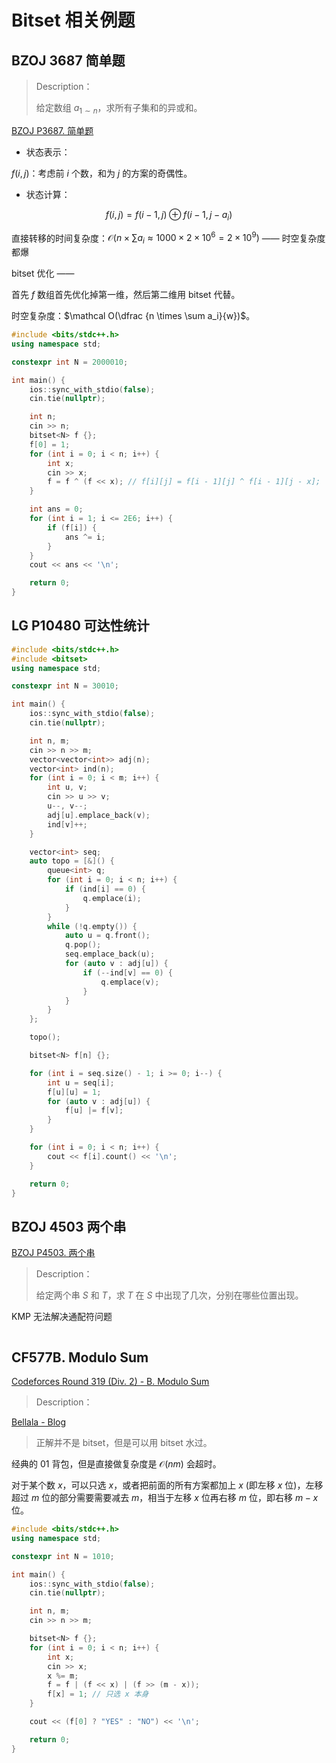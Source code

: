 # Bitset 相关例题

## BZOJ 3687 简单题

> Description：
>
> 给定数组 $a_{1 \sim n}$，求所有子集和的异或和。

[BZOJ P3687. 简单题](https://hydro.ac/p/bzoj-P3687) 

- 状态表示：

$f(i, j)$：考虑前 $i$ 个数，和为 $j$ 的方案的奇偶性。

- 状态计算：

$$
f(i, j) = f(i - 1, j) \oplus f(i - 1, j - a_i)
$$

直接转移的时间复杂度：$\mathcal O(n \times \sum a_i \approx 1000 \times 2 \times 10^6 = 2 \times 10^9)$ —— 时空复杂度都爆



bitset 优化 —— 

首先 $f$ 数组首先优化掉第一维，然后第二维用 bitset 代替。


时空复杂度：$\mathcal O(\dfrac {n \times \sum a_i}{w})$。




```cpp
#include <bits/stdc++.h>
using namespace std;

constexpr int N = 2000010;

int main() {
    ios::sync_with_stdio(false);
    cin.tie(nullptr);

    int n;
    cin >> n;
    bitset<N> f {};
    f[0] = 1;
    for (int i = 0; i < n; i++) {
        int x;
        cin >> x;
        f = f ^ (f << x); // f[i][j] = f[i - 1][j] ^ f[i - 1][j - x];
    }

    int ans = 0;
    for (int i = 1; i <= 2E6; i++) {
        if (f[i]) {
            ans ^= i;
        }
    }
    cout << ans << '\n';

    return 0;
}
```


## LG P10480 可达性统计

```cpp
#include <bits/stdc++.h>
#include <bitset>
using namespace std;

constexpr int N = 30010;

int main() {
    ios::sync_with_stdio(false);
    cin.tie(nullptr);

    int n, m;
    cin >> n >> m;
    vector<vector<int>> adj(n);
    vector<int> ind(n);
    for (int i = 0; i < m; i++) {
        int u, v;
        cin >> u >> v;
        u--, v--;
        adj[u].emplace_back(v);
        ind[v]++;
    }

    vector<int> seq;
    auto topo = [&]() {
        queue<int> q;
        for (int i = 0; i < n; i++) {
            if (ind[i] == 0) {
                q.emplace(i);
            }
        }
        while (!q.empty()) {
            auto u = q.front();
            q.pop();
            seq.emplace_back(u);
            for (auto v : adj[u]) {
                if (--ind[v] == 0) {
                    q.emplace(v);
                }
            }
        }
    };

    topo();

    bitset<N> f[n] {};

    for (int i = seq.size() - 1; i >= 0; i--) {
        int u = seq[i];
        f[u][u] = 1;
        for (auto v : adj[u]) {
            f[u] |= f[v];
        }
    }

    for (int i = 0; i < n; i++) {
        cout << f[i].count() << '\n';
    }

    return 0;
}
```

## BZOJ 4503 两个串

[BZOJ P4503. 两个串](https://hydro.ac/p/bzoj-P4503) 

> Description：
>
> 给定两个串 $S$ 和 $T$，求 $T$ 在 $S$ 中出现了几次，分别在哪些位置出现。


KMP 无法解决通配符问题


```cpp

```


## CF577B. Modulo Sum


[Codeforces Round 319 (Div. 2) - B. Modulo Sum](https://codeforces.com/problemset/problem/577/B) 

> Description：
>
> 


[Bellala - Blog](https://www.cnblogs.com/wushansinger/p/15950987.html) 



> 正解并不是 bitset，但是可以用 bitset 水过。


经典的 01 背包，但是直接做复杂度是 $\mathcal O(nm)$ 会超时。

对于某个数 $x$，可以只选 $x$，或者把前面的所有方案都加上 $x$ (即左移 $x$ 位)，左移超过 $m$ 位的部分需要需要减去 $m$，相当于左移 $x$ 位再右移 $m$ 位，即右移 $m - x$ 位。




```cpp
#include <bits/stdc++.h>
using namespace std;

constexpr int N = 1010;

int main() {
    ios::sync_with_stdio(false);
    cin.tie(nullptr);

    int n, m;
    cin >> n >> m;

    bitset<N> f {};
    for (int i = 0; i < n; i++) {
        int x;
        cin >> x;
        x %= m;
        f = f | (f << x) | (f >> (m - x));
        f[x] = 1; // 只选 x 本身
    }

    cout << (f[0] ? "YES" : "NO") << '\n';

    return 0;
}
```

